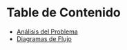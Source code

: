 # Table de Contenido

* [Análisis del Problema](docs/AnalisisProblema.md)
* [Diagramas de Flujo](docs/DiagramasFlujo.md)